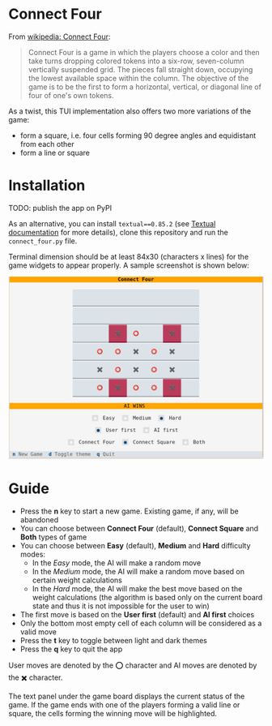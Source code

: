 # Connect Four

From [wikipedia: Connect Four](https://en.wikipedia.org/wiki/Connect_Four):

>Connect Four is a game in which the players choose a color and then take turns dropping colored tokens into a six-row, seven-column vertically suspended grid. The pieces fall straight down, occupying the lowest available space within the column. The objective of the game is to be the first to form a horizontal, vertical, or diagonal line of four of one's own tokens.

As a twist, this TUI implementation also offers two more variations of the game:

* form a square, i.e. four cells forming 90 degree angles and equidistant from each other
* form a line or square

# Installation

TODO: publish the app on PyPI

As an alternative, you can install `textual==0.85.2` (see [Textual documentation](https://textual.textualize.io/getting_started/) for more details), clone this repository and run the `connect_four.py` file.

Terminal dimension should be at least 84x30 (characters x lines) for the game widgets to appear properly. A sample screenshot is shown below:

<p align="center"><img src="./connect_square.png" alt="Sample Connect Square game" /></p>

# Guide

* Press the **n** key to start a new game. Existing game, if any, will be abandoned
* You can choose between **Connect Four** (default), **Connect Square** and **Both** types of game
* You can choose between **Easy** (default), **Medium** and **Hard** difficulty modes:
    * In the *Easy* mode, the AI will make a random move
    * In the *Medium* mode, the AI will make a random move based on certain weight calculations
    * In the *Hard* mode, the AI will make the best move based on the weight calculations (the algorithm is based only on the current board state and thus it is not impossible for the user to win)
* The first move is based on the **User first** (default) and **AI first** choices
* Only the bottom most empty cell of each column will be considered as a valid move
* Press the **t** key to toggle between light and dark themes
* Press the **q** key to quit the app

User moves are denoted by the ⭕️ character and AI moves are denoted by the ✖️  character.

The text panel under the game board displays the current status of the game. If the game ends with one of the players forming a valid line or square, the cells forming the winning move will be highlighted.

